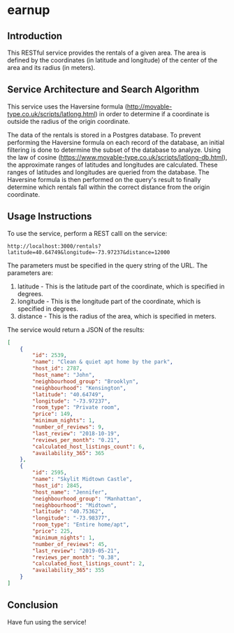 # earnup

## Introduction

This RESTful service provides the rentals of a given area. The area is defined by the coordinates (in latitude and longitude) of the center of the area and its radius (in meters).

## Service Architecture and Search Algorithm

This service uses the Haversine formula (http://movable-type.co.uk/scripts/latlong.html) in order to determine if a coordinate is outside the radius of the origin coordinate.

The data of the rentals is stored in a Postgres database. To prevent performing the Haversine formula on each record of the database, an initial filtering is done to determine the subset of the database to analyze. Using the law of cosine (https://www.movable-type.co.uk/scripts/latlong-db.html), the approximate ranges of latitudes and longitudes are calculated. These ranges of latitudes and longitudes are queried from the database. The Haversine formula is then performed on the query's result to finally determine which rentals fall within the correct distance from the origin coordinate.

## Usage Instructions

To use the service, perform a REST calll on the service:

```http
http://localhost:3000/rentals?latitude=40.64749&longitude=-73.97237&distance=12000
```

The parameters must be specified in the query string of the URL. The parameters are:

1. latitude - This is the latitude part of the coordinate, which is specified in degrees.
2. longitude - This is the longitude part of the coordinate, which is specified in degrees.
3. distance - This is the radius of the area, which is specified in meters.

The service would return a JSON of the results:

```json
[
    {
        "id": 2539,
        "name": "Clean & quiet apt home by the park",
        "host_id": 2787,
        "host_name": "John",
        "neighbourhood_group": "Brooklyn",
        "neighbourhood": "Kensington",
        "latitude": "40.64749",
        "longitude": "-73.97237",
        "room_type": "Private room",
        "price": 149,
        "minimum_nights": 1,
        "number_of_reviews": 9,
        "last_review": "2018-10-19",
        "reviews_per_month": "0.21",
        "calculated_host_listings_count": 6,
        "availability_365": 365
    },
    {
        "id": 2595,
        "name": "Skylit Midtown Castle",
        "host_id": 2845,
        "host_name": "Jennifer",
        "neighbourhood_group": "Manhattan",
        "neighbourhood": "Midtown",
        "latitude": "40.75362",
        "longitude": "-73.98377",
        "room_type": "Entire home/apt",
        "price": 225,
        "minimum_nights": 1,
        "number_of_reviews": 45,
        "last_review": "2019-05-21",
        "reviews_per_month": "0.38",
        "calculated_host_listings_count": 2,
        "availability_365": 355
    }
]
```

## Conclusion

Have fun using the service!
